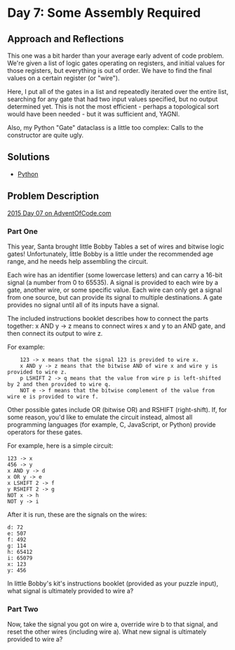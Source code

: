 # Day 7: Some Assembly Required

## Approach and Reflections

This one was a bit harder than your average early advent of code problem.
We're given a list of logic gates operating on registers, and initial values
for those registers, but everything is out of order. We have to find the
final values on a certain register (or "wire").

Here, I put all of the gates in a list and repeatedly iterated over the entire
list, searching for any gate that had two input values specified, but no
output determined yet. This is not the most efficient - perhaps a topological
sort would have been needed - but it was sufficient and, YAGNI.

Also, my Python "Gate" dataclass is a little too complex: Calls to the
constructor are quite ugly.

## Solutions

- [Python](../python2015/aoc/day07.py)

## Problem Description

[2015 Day 07 on AdventOfCode.com](https://adventofcode.com/2015/day/7)

### Part One

This year, Santa brought little Bobby Tables a set of wires and bitwise logic
gates! Unfortunately, little Bobby is a little under the recommended age
range, and he needs help assembling the circuit.

Each wire has an identifier (some lowercase letters) and can carry a 16-bit
signal (a number from 0 to 65535). A signal is provided to each wire by
a gate, another wire, or some specific value. Each wire can only get a signal
from one source, but can provide its signal to multiple destinations. A gate
provides no signal until all of its inputs have a signal.

The included instructions booklet describes how to connect the parts together:
x AND y -> z means to connect wires x and y to an AND gate, and then connect
its output to wire z.

For example:

```
    123 -> x means that the signal 123 is provided to wire x.
    x AND y -> z means that the bitwise AND of wire x and wire y is provided to wire z.
    p LSHIFT 2 -> q means that the value from wire p is left-shifted by 2 and then provided to wire q.
    NOT e -> f means that the bitwise complement of the value from wire e is provided to wire f.
```

Other possible gates include OR (bitwise OR) and RSHIFT (right-shift). If, for
some reason, you'd like to emulate the circuit instead, almost all programming
languages (for example, C, JavaScript, or Python) provide operators for these
gates.

For example, here is a simple circuit:

```
123 -> x
456 -> y
x AND y -> d
x OR y -> e
x LSHIFT 2 -> f
y RSHIFT 2 -> g
NOT x -> h
NOT y -> i
```

After it is run, these are the signals on the wires:

```
d: 72
e: 507
f: 492
g: 114
h: 65412
i: 65079
x: 123
y: 456
```

In little Bobby's kit's instructions booklet (provided as your puzzle input),
what signal is ultimately provided to wire a?

### Part Two

Now, take the signal you got on wire a, override wire b to that signal, and
reset the other wires (including wire a). What new signal is ultimately
provided to wire a?
